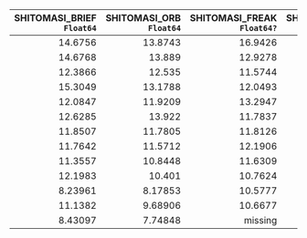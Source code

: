 | **SHITOMASI\_BRIEF**<br>`Float64` | **SHITOMASI\_ORB**<br>`Float64` | **SHITOMASI\_FREAK**<br>`Float64?` | **SHITOMASI\_SIFT**<br>`Float64?` | **HARRIS\_BRIEF**<br>`Float64?` | **HARRIS\_ORB**<br>`Float64?` | **HARRIS\_FREAK**<br>`Float64?` | **HARRIS\_SIFT**<br>`Float64?` | **FAST\_BRIEF**<br>`Float64` | **FAST\_ORB**<br>`Float64` | **FAST\_FREAK**<br>`Float64` | **FAST\_SIFT**<br>`Float64` | **BRISK\_BRIEF**<br>`Float64` | **BRISK\_ORB**<br>`Float64` | **BRISK\_FREAK**<br>`Float64` | **BRISK\_SIFT**<br>`Float64` | **ORB\_BRIEF**<br>`Float64?` | **ORB\_ORB**<br>`Float64?` | **ORB\_FREAK**<br>`Float64?` | **ORB\_SIFT**<br>`Float64?` | **AKAZE\_AKAZE**<br>`Float64` | **SIFT\_BRIEF**<br>`Float64` | **SIFT\_FREAK**<br>`Float64` | **SIFT\_SIFT**<br>`Float64` |
|----------------------------------:|--------------------------------:|-----------------------------------:|----------------------------------:|--------------------------------:|------------------------------:|--------------------------------:|-------------------------------:|-----------------------------:|---------------------------:|-----------------------------:|----------------------------:|------------------------------:|----------------------------:|------------------------------:|-----------------------------:|-----------------------------:|---------------------------:|-----------------------------:|----------------------------:|------------------------------:|-----------------------------:|-----------------------------:|----------------------------:|
| 14.6756                           | 13.8743                         | 16.9426                            | missing                           | missing                         | missing                       | 9.74953                         | missing                        | 12.6198                      | 10.6554                    | 13.0755                      | 13.6063                     | 14.4885                       | 21.9792                     | 12.3483                       | 13.7945                      | 15.2284                      | 12.2074                    | 12.2359                      | 14.8587                     | 13.9503                       | 12.2521                      | 11.2638                      | 11.3868                     |
| 14.6768                           | 13.889                          | 12.9278                            | missing                           | missing                         | missing                       | missing                         | missing                        | 12.6702                      | 10.7912                    | 13.0755                      | 13.6506                     | 14.5923                       | 21.8516                     | 12.3422                       | 13.8215                      | 15.2284                      | 12.2074                    | 12.2359                      | 15.0326                     | 13.9503                       | 12.1588                      | 11.2996                      | 11.5285                     |
| 12.3866                           | 12.535                          | 11.5744                            | 12.8236                           | 35.3833                         | 13.6432                       | 13.1905                         | 35.3833                        | 13.3459                      | 13.2154                    | 11.3364                      | 15.0278                     | 32.0877                       | 28.6365                     | 23.8766                       | 26.4305                      | 30.4194                      | 29.3326                    | missing                      | 84.5389                     | 16.4623                       | 13.2197                      | 15.1633                      | 12.4784                     |
| 15.3049                           | 13.1788                         | 12.0493                            | 13.6168                           | 17.6204                         | 17.6204                       | 12.9162                         | 10.0433                        | 13.2219                      | 11.8743                    | 12.6509                      | 11.1102                     | 23.1552                       | 16.8289                     | 15.4463                       | 13.7289                      | missing                      | missing                    | missing                      | 127.591                     | 15.2979                       | 15.5109                      | 14.4148                      | 13.5735                     |
| 12.0847                           | 11.9209                         | 13.2947                            | 12.9654                           | missing                         | missing                       | 10.2931                         | missing                        | 12.6332                      | 12.3765                    | 10.7639                      | 14.1931                     | 18.4531                       | 16.0691                     | 19.573                        | 16.7648                      | 34.6298                      | missing                    | 8.45625                      | 10.7453                     | 19.3836                       | 16.4103                      | 13.1874                      | 14.6937                     |
| 12.6285                           | 13.922                          | 11.7837                            | 13.3599                           | 11.1552                         | 11.6702                       | 11.7414                         | missing                        | 12.9                         | 12.6702                    | 12.6702                      | 10.8336                     | 16.3127                       | 11.4555                     | 13.9976                       | 14.6711                      | 99.8552                      | missing                    | missing                      | missing                     | 13.393                        | 10.1241                      | 11.3657                      | 11.2959                     |
| 11.8507                           | 11.7805                         | 11.8126                            | 11.3528                           | missing                         | 11.6948                       | missing                         | 5.6061                         | 12.2451                      | 12.3962                    | 11.2581                      | 11.8451                     | 19.9739                       | 13.9703                     | 14.8409                       | 13.4007                      | 58.7579                      | 6.85049                    | 6.82955                      | 7.86152                     | 13.4956                       | 13.6068                      | 13.2115                      | 11.2887                     |
| 11.7642                           | 11.5712                         | 12.1906                            | 11.6524                           | 5.66097                         | 6.06984                       | 12.288                          | missing                        | 11.9536                      | 12.7067                    | 12.6092                      | 10.7715                     | 16.7506                       | 13.6096                     | 12.2911                       | 11.7701                      | 11.8981                      | missing                    | 54.3098                      | missing                     | 11.1809                       | 10.1382                      | 14.1575                      | 11.4078                     |
| 11.3557                           | 10.8448                         | 11.6309                            | 9.73895                           | -13.6263                        | -14.7808                      | missing                         | 6.6376                         | 10.3028                      | 10.8955                    | 11.6077                      | 10.9411                     | 13.286                        | 12.1556                     | 11.4007                       | 10.9752                      | 8.91465                      | missing                    | 8.99316                      | 13.7643                     | 11.8631                       | 11.1054                      | 9.77994                      | 10.5754                     |
| 12.1983                           | 10.401                          | 10.7624                            | 10.6921                           | 6.7641                          | 6.71706                       | 6.65726                         | missing                        | 11.5459                      | 10.766                     | 10.0177                      | 10.3287                     | 11.2161                       | 11.4651                     | 13.8029                       | 13.3989                      | 8.34236                      | missing                    | 8.42714                      | 8.28768                     | 14.5107                       | 10.0867                      | 8.98705                      | 10.0732                     |
| 8.23961                           | 8.17853                         | 10.5777                            | 10.5687                           | 12.5848                         | 12.5848                       | 12.5848                         | missing                        | 10.4194                      | 10.2908                    | 10.7646                      | 11.2625                     | 15.4025                       | 14.0273                     | 10.1962                       | 11.0452                      | 9.26559                      | missing                    | 7.58952                      | 9.81389                     | 11.8349                       | 9.22254                      | 8.72439                      | 9.05267                     |
| 11.1382                           | 9.68906                         | 10.6677                            | 12.6391                           | 12.8381                         | missing                       | 25.6763                         | missing                        | 9.0526                       | 10.4226                    | 7.2022                       | 11.7136                     | 11.9139                       | 10.1423                     | 9.19943                       | 11.2009                      | 11.1814                      | 12.8853                    | 7.02787                      | 17.4675                     | 11.4231                       | 9.59727                      | 9.12142                      | 8.69186                     |
| 8.43097                           | 7.74848                         | missing                            | 10.9512                           | missing                         | missing                       | missing                         | missing                        | 11.414                       | 11.1789                    | 10.7101                      | 12.9121                     | 16.1654                       | 11.4493                     | 10.6498                       | 12.6639                      | 11.7952                      | 8.73235                    | 8.73235                      | 14.2111                     | 11.1343                       | 11.9442                      | 9.40822                      | 8.9237                      |
